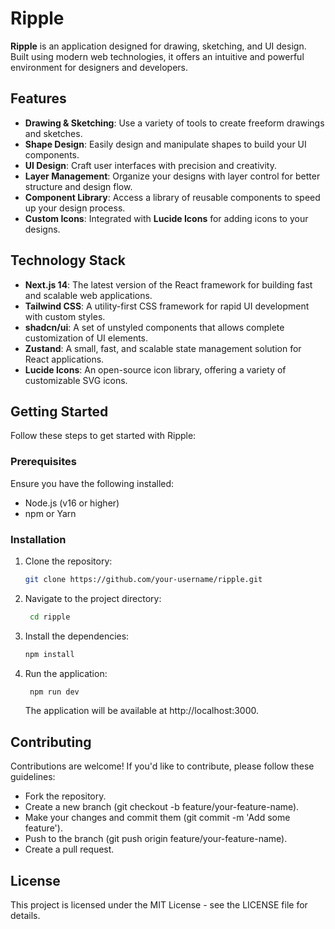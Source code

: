 # Ripple

**Ripple** is an application designed for drawing, sketching, and UI design. Built using modern web technologies, it offers an intuitive and powerful environment for designers and developers.

## Features

- **Drawing & Sketching**: Use a variety of tools to create freeform drawings and sketches.
- **Shape Design**: Easily design and manipulate shapes to build your UI components.
- **UI Design**: Craft user interfaces with precision and creativity.
- **Layer Management**: Organize your designs with layer control for better structure and design flow.
- **Component Library**: Access a library of reusable components to speed up your design process.
- **Custom Icons**: Integrated with **Lucide Icons** for adding icons to your designs.

## Technology Stack

- **Next.js 14**: The latest version of the React framework for building fast and scalable web applications.
- **Tailwind CSS**: A utility-first CSS framework for rapid UI development with custom styles.
- **shadcn/ui**: A set of unstyled components that allows complete customization of UI elements.
- **Zustand**: A small, fast, and scalable state management solution for React applications.
- **Lucide Icons**: An open-source icon library, offering a variety of customizable SVG icons.

## Getting Started

Follow these steps to get started with Ripple:

### Prerequisites

Ensure you have the following installed:

- Node.js (v16 or higher)
- npm or Yarn

### Installation

1. Clone the repository:

   ```bash
   git clone https://github.com/your-username/ripple.git
   ```

2. Navigate to the project directory:
   ```bash
    cd ripple
   ```
3. Install the dependencies:
   ```bash
   npm install
   ```
4. Run the application:
   ```bash
    npm run dev
   ```
   The application will be available at http://localhost:3000.

## Contributing

Contributions are welcome! If you'd like to contribute, please follow these guidelines:

- Fork the repository.
- Create a new branch (git checkout -b feature/your-feature-name).
- Make your changes and commit them (git commit -m 'Add some feature').
- Push to the branch (git push origin feature/your-feature-name).
- Create a pull request.

## License

This project is licensed under the MIT License - see the LICENSE file for details.
